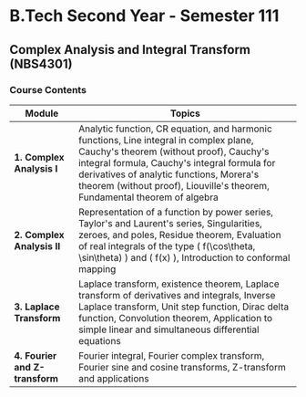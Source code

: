 # B.Tech Second Year - Semester 111

## Complex Analysis and Integral Transform (NBS4301)


### Course Contents

| **Module** | **Topics** |
|------------|------------|
| **1. Complex Analysis I** | Analytic function, CR equation, and harmonic functions, Line integral in complex plane, Cauchy's theorem (without proof), Cauchy's integral formula, Cauchy's integral formula for derivatives of analytic functions, Morera's theorem (without proof), Liouville's theorem, Fundamental theorem of algebra |
| **2. Complex Analysis II** | Representation of a function by power series, Taylor's and Laurent's series, Singularities, zeroes, and poles, Residue theorem, Evaluation of real integrals of the type \( f(\cos\theta, \sin\theta) \) and \( f(x) \), Introduction to conformal mapping |
| **3. Laplace Transform** | Laplace transform, existence theorem, Laplace transform of derivatives and integrals, Inverse Laplace transform, Unit step function, Dirac delta function, Convolution theorem, Application to simple linear and simultaneous differential equations |
| **4. Fourier and Z-transform** | Fourier integral, Fourier complex transform, Fourier sine and cosine transforms, Z-transform and applications |


